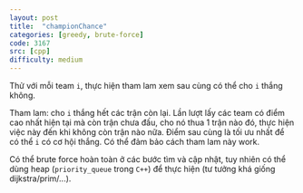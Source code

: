 ```yaml
---
layout: post
title:  "championChance"
categories: [greedy, brute-force]
code: 3167
src: [cpp]
difficulty: medium
---
```


Thử với mỗi team `i`, thực hiện tham lam xem sau cùng có thể cho `i` thắng không.

Tham lam: cho `i` thắng hết các trận còn lại. Lần lượt lấy các team có điểm cao nhất hiện tại mà còn trận chưa đấu, cho nó thua 1 trận nào đó, thực hiện việc này đến khi không còn trận nào nữa. Điểm sau cùng là tối ưu nhất để có thể `i` có cơ hội thắng. Có thể đảm bảo cách tham lam này work.

Có thể brute force hoàn toàn ở các bước tìm và cập nhật, tuy nhiên có thể dùng heap (`priority_queue` trong `C++`) để thực hiện (tư tưởng khá giống dijkstra/prim/...).



